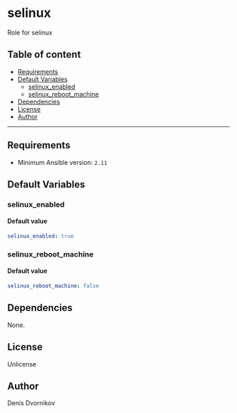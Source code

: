 # selinux

Role for selinux

## Table of content

- [Requirements](#requirements)
- [Default Variables](#default-variables)
  - [selinux_enabled](#selinux_enabled)
  - [selinux_reboot_machine](#selinux_reboot_machine)
- [Dependencies](#dependencies)
- [License](#license)
- [Author](#author)

---

## Requirements

- Minimum Ansible version: `2.11`

## Default Variables

### selinux_enabled

#### Default value

```YAML
selinux_enabled: true
```

### selinux_reboot_machine

#### Default value

```YAML
selinux_reboot_machine: false
```

## Dependencies

None.

## License

Unlicense

## Author

Denis Dvornikov
